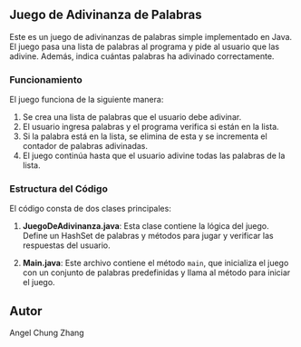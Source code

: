 ## Juego de Adivinanza de Palabras

Este es un juego de adivinanzas de palabras simple implementado en Java. El juego pasa una lista de palabras 
al programa y pide al usuario que las adivine. Además, indica cuántas palabras ha adivinado correctamente.

### Funcionamiento

El juego funciona de la siguiente manera:

1. Se crea una lista de palabras que el usuario debe adivinar.
2. El usuario ingresa palabras y el programa verifica si están en la lista.
3. Si la palabra está en la lista, se elimina de esta y se incrementa el contador de palabras adivinadas.
4. El juego continúa hasta que el usuario adivine todas las palabras de la lista.

### Estructura del Código

El código consta de dos clases principales:

1. **JuegoDeAdivinanza.java**: Esta clase contiene la lógica del juego. Define un HashSet de palabras y métodos para jugar y verificar las respuestas del usuario.

2. **Main.java**: Este archivo contiene el método `main`, que inicializa el juego con un conjunto de palabras predefinidas y llama al método para iniciar el juego.

## Autor

Angel Chung Zhang
